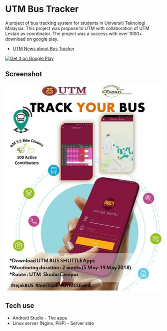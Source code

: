 <br>
<p align="center">
    <h1>UTM Bus Tracker</h1>
</p> 

A project of bus tracking system for students in Universiti Teknologi Malaysia. This project was propose to UTM with collaboration of UTM Lestari as coordinator. The project was a success with over 1000+ download on google play.

- [UTM News about Bus Tracker](https://www.facebook.com/571489969596705/posts/1742771772468513/)

<a href="https://play.google.com/store/apps/details?id=com.alifdarsim.busutm"><img alt="Get it on Google Play" src="https://play.google.com/intl/en_us/badges/images/generic/en-play-badge.png" height=60px /></a>

## Screenshot
![drawing](image.jpg)

## Tech use
-   Android Studio - The apps
-   Linux server (Nginx, PHP) - Server side